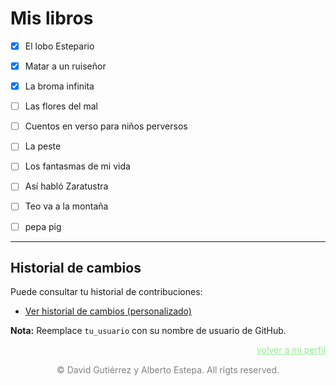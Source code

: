 # Mis libros 

- [x] El lobo Estepario
- [x] Matar a un ruiseñor
- [x] La broma infinita
- [ ] Las flores del mal
- [ ] Cuentos en verso para niños perversos
- [ ] La peste
- [ ] Los fantasmas de mi vida
- [ ] Así habló Zaratustra
- [ ] Teo va a la montaña
- [ ] pepa pig 


---

## Historial de cambios
Puede consultar tu historial de contribuciones:
- [Ver historial de cambios (personalizado)](https://github.com/SantanaOlmo/ProyectoFinalEntornos/commits/main/Usuarios/mi_carpeta/mis_libros.md?author=tu_usuario)

**Nota:** Reemplace `tu_usuario` con su nombre de usuario de GitHub.

<a href="../mi_perfil.md" style=" color: lightgreen ;display: block;text-align: right;">volver a mi perfil</a>

<p style="text-align: center;color:grey; margin-top: 3%"> 
&copy David Gutiérrez y Alberto Estepa. All rigts reserved.
</p>